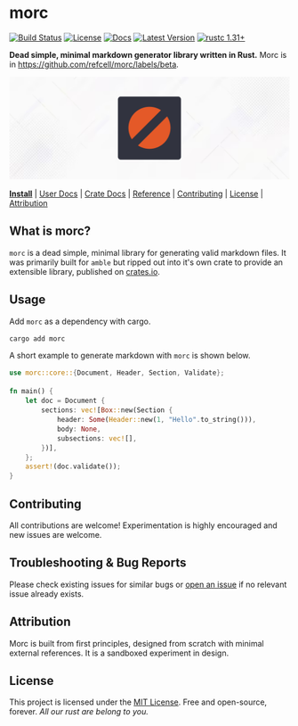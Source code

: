 # morc 

[![Build Status]][actions]
[![License]][mit-license]
[![Docs]][Docs-rs]
[![Latest Version]][crates.io]
[![rustc 1.31+]][Rust 1.31]

[Build Status]: https://img.shields.io/github/actions/workflow/status/refcell/morc/ci.yml?branch=main
[actions]: https://github.com/refcell/morc/actions?query=branch%3Amain
[Latest Version]: https://img.shields.io/crates/v/morc.svg
[crates.io]: https://crates.io/crates/morc
[rustc 1.31+]: https://img.shields.io/badge/rustc_1.31+-lightgray.svg
[Rust 1.31]: https://blog.rust-lang.org/2018/12/06/Rust-1.31-and-rust-2018.html
[License]: https://img.shields.io/badge/license-MIT-7795AF.svg
[mit-license]: https://github.com/refcell/morc/blob/main/LICENSE.md
[Docs-rs]: https://docs.rs/morc/
[Docs]: https://img.shields.io/docsrs/morc.svg?color=319e8c&label=docs.rs

**Dead simple, minimal markdown generator library written in Rust.** Morc is in https://github.com/refcell/morc/labels/beta.

![](https://raw.githubusercontent.com/refcell/morc/main/etc/banner.png)

**[Install](#usage)**
| [User Docs](#what-is-morc)
| [Crate Docs][crates.io]
| [Reference][Docs-rs]
| [Contributing](#contributing)
| [License](#license)
| [Attribution](#attribution)

## What is morc?

`morc` is a dead simple, minimal library for generating
valid markdown files. It was primarily built for `amble`
but ripped out into it's own crate to provide an extensible
library, published on [crates.io][crates.io].

## Usage

Add `morc` as a dependency with cargo.

```bash,ignore
cargo add morc
```

A short example to generate markdown with `morc` is shown below.

```rust
use morc::core::{Document, Header, Section, Validate};

fn main() {
    let doc = Document {
        sections: vec![Box::new(Section {
            header: Some(Header::new(1, "Hello".to_string())),
            body: None,
            subsections: vec![],
        })],
    };
    assert!(doc.validate());
}
```

## Contributing

All contributions are welcome! Experimentation is highly encouraged
and new issues are welcome.

## Troubleshooting & Bug Reports

Please check existing issues for similar bugs or
[open an issue](https://github.com/refcell/morc/issues/new)
if no relevant issue already exists.

## Attribution

Morc is built from first principles, designed from scratch with
minimal external references. It is a sandboxed experiment in design.

## License

This project is licensed under the [MIT License](LICENSE.md).
Free and open-source, forever.
*All our rust are belong to you.*
